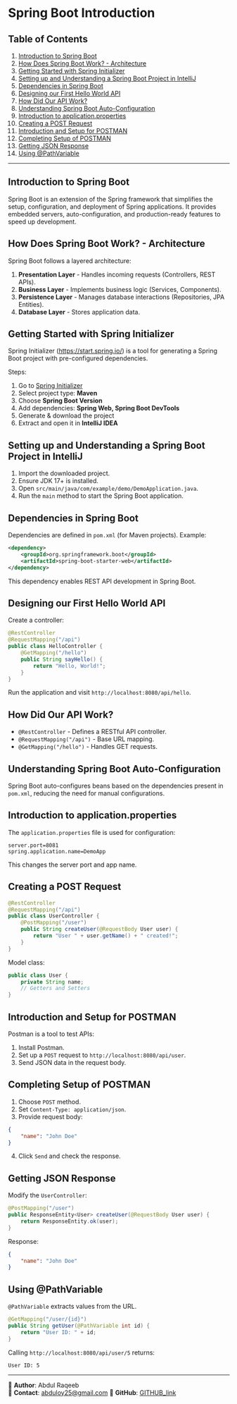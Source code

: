# Spring Boot Introduction

## Table of Contents
1. [Introduction to Spring Boot](#introduction-to-spring-boot)
2. [How Does Spring Boot Work? - Architecture](#how-does-spring-boot-work---architecture)
3. [Getting Started with Spring Initializer](#getting-started-with-spring-initializer)
4. [Setting up and Understanding a Spring Boot Project in IntelliJ](#setting-up-and-understanding-a-spring-boot-project-in-intellij)
5. [Dependencies in Spring Boot](#dependencies-in-spring-boot)
6. [Designing our First Hello World API](#designing-our-first-hello-world-api)
7. [How Did Our API Work?](#how-did-our-api-work)
8. [Understanding Spring Boot Auto-Configuration](#understanding-spring-boot-auto-configuration)
9. [Introduction to application.properties](#introduction-to-applicationproperties)
10. [Creating a POST Request](#creating-a-post-request)
11. [Introduction and Setup for POSTMAN](#introduction-and-setup-for-postman)
12. [Completing Setup of POSTMAN](#completing-setup-of-postman)
13. [Getting JSON Response](#getting-json-response)
14. [Using @PathVariable](#using-pathvariable)

---

## Introduction to Spring Boot
Spring Boot is an extension of the Spring framework that simplifies the setup, configuration, and deployment of Spring applications. It provides embedded servers, auto-configuration, and production-ready features to speed up development.

## How Does Spring Boot Work? - Architecture
Spring Boot follows a layered architecture:
1. **Presentation Layer** - Handles incoming requests (Controllers, REST APIs).
2. **Business Layer** - Implements business logic (Services, Components).
3. **Persistence Layer** - Manages database interactions (Repositories, JPA Entities).
4. **Database Layer** - Stores application data.

## Getting Started with Spring Initializer
Spring Initializer (https://start.spring.io/) is a tool for generating a Spring Boot project with pre-configured dependencies.

Steps:
1. Go to [Spring Initializer](https://start.spring.io/)
2. Select project type: **Maven**
3. Choose **Spring Boot Version**
4. Add dependencies: **Spring Web, Spring Boot DevTools**
5. Generate & download the project
6. Extract and open it in **IntelliJ IDEA**

## Setting up and Understanding a Spring Boot Project in IntelliJ
1. Import the downloaded project.
2. Ensure JDK 17+ is installed.
3. Open `src/main/java/com/example/demo/DemoApplication.java`.
4. Run the `main` method to start the Spring Boot application.

## Dependencies in Spring Boot
Dependencies are defined in `pom.xml` (for Maven projects). Example:
```xml
<dependency>
    <groupId>org.springframework.boot</groupId>
    <artifactId>spring-boot-starter-web</artifactId>
</dependency>
```
This dependency enables REST API development in Spring Boot.

## Designing our First Hello World API
Create a controller:
```java
@RestController
@RequestMapping("/api")
public class HelloController {
    @GetMapping("/hello")
    public String sayHello() {
        return "Hello, World!";
    }
}
```
Run the application and visit `http://localhost:8080/api/hello`.

## How Did Our API Work?
- `@RestController` - Defines a RESTful API controller.
- `@RequestMapping("/api")` - Base URL mapping.
- `@GetMapping("/hello")` - Handles GET requests.

## Understanding Spring Boot Auto-Configuration
Spring Boot auto-configures beans based on the dependencies present in `pom.xml`, reducing the need for manual configurations.

## Introduction to application.properties
The `application.properties` file is used for configuration:
```properties
server.port=8081
spring.application.name=DemoApp
```
This changes the server port and app name.

## Creating a POST Request
```java
@RestController
@RequestMapping("/api")
public class UserController {
    @PostMapping("/user")
    public String createUser(@RequestBody User user) {
        return "User " + user.getName() + " created!";
    }
}
```
Model class:
```java
public class User {
    private String name;
    // Getters and Setters
}
```

## Introduction and Setup for POSTMAN
Postman is a tool to test APIs:
1. Install Postman.
2. Set up a `POST` request to `http://localhost:8080/api/user`.
3. Send JSON data in the request body.

## Completing Setup of POSTMAN
1. Choose `POST` method.
2. Set `Content-Type: application/json`.
3. Provide request body:
```json
{
    "name": "John Doe"
}
```
4. Click `Send` and check the response.

## Getting JSON Response
Modify the `UserController`:
```java
@PostMapping("/user")
public ResponseEntity<User> createUser(@RequestBody User user) {
    return ResponseEntity.ok(user);
}
```
Response:
```json
{
    "name": "John Doe"
}
```

## Using @PathVariable
`@PathVariable` extracts values from the URL.
```java
@GetMapping("/user/{id}")
public String getUser(@PathVariable int id) {
    return "User ID: " + id;
}
```
Calling `http://localhost:8080/api/user/5` returns:
```
User ID: 5
```

---

📍 **Author**: Abdul Raqeeb  
📧 **Contact**: abduloy25@gmail.com 
🔗 **GitHub**: [GITHUB_link](https://github.com/Abddev-rqb)

